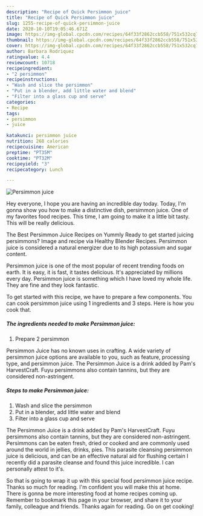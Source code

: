 ```yaml
---
description: "Recipe of Quick Persimmon juice"
title: "Recipe of Quick Persimmon juice"
slug: 1255-recipe-of-quick-persimmon-juice
date: 2020-10-10T19:05:46.671Z
image: https://img-global.cpcdn.com/recipes/64f33f2862ccb558/751x532cq70/persimmon-juice-recipe-main-photo.jpg
thumbnail: https://img-global.cpcdn.com/recipes/64f33f2862ccb558/751x532cq70/persimmon-juice-recipe-main-photo.jpg
cover: https://img-global.cpcdn.com/recipes/64f33f2862ccb558/751x532cq70/persimmon-juice-recipe-main-photo.jpg
author: Barbara Rodriquez
ratingvalue: 4.4
reviewcount: 10718
recipeingredient:
- "2 persimmon"
recipeinstructions:
- "Wash and slice the persimmon"
- "Put in a blender, add little water and blend"
- "Filter into a glass cup and serve"
categories:
- Recipe
tags:
- persimmon
- juice

katakunci: persimmon juice 
nutrition: 268 calories
recipecuisine: American
preptime: "PT35M"
cooktime: "PT32M"
recipeyield: "3"
recipecategory: Lunch

---
```



![Persimmon juice](https://img-global.cpcdn.com/recipes/64f33f2862ccb558/751x532cq70/persimmon-juice-recipe-main-photo.jpg)

Hey everyone, I hope you are having an incredible day today. Today, I'm gonna show you how to make a distinctive dish, persimmon juice. One of my favorites food recipes. This time, I am going to make it a little bit tasty. This will be really delicious.

The Best Persimmon Juice Recipes on Yummly Ready to get started juicing persimmons? Image and recipe via Healthy Blender Recipes. Persimmon juice is considered a natural energizer due to its high potassium and sugar content.

Persimmon juice is one of the most popular of recent trending foods on earth. It is easy, it is fast, it tastes delicious. It's appreciated by millions every day. Persimmon juice is something which I have loved my whole life. They are fine and they look fantastic.


To get started with this recipe, we have to prepare a few components. You can cook persimmon juice using 1 ingredients and 3 steps. Here is how you cook that.

<!--inarticleads1-->

##### The ingredients needed to make Persimmon juice:

1. Prepare 2 persimmon


Persimmon Juice has no known uses in crafting. A wide variety of persimmon juice options are available to you, such as feature, processing type, and persimmon juice. The Persimmon Juice is a drink added by Pam&#39;s HarvestCraft. Fuyu persimmons also contain tannins, but they are considered non-astringent. 

<!--inarticleads2-->

##### Steps to make Persimmon juice:

1. Wash and slice the persimmon
1. Put in a blender, add little water and blend
1. Filter into a glass cup and serve


The Persimmon Juice is a drink added by Pam&#39;s HarvestCraft. Fuyu persimmons also contain tannins, but they are considered non-astringent. Persimmons can be eaten fresh, dried or cooked and are commonly used around the world in jellies, drinks, pies. This parasite cleansing persimmon juice is delicious, and can be an effective natural aid for flushing certain I recently did a parasite cleanse and found this juice incredible. I can personally attest to it&#39;s. 

So that is going to wrap it up with this special food persimmon juice recipe. Thanks so much for reading. I'm confident you will make this at home. There is gonna be more interesting food at home recipes coming up. Remember to bookmark this page in your browser, and share it to your family, colleague and friends. Thanks again for reading. Go on get cooking!

